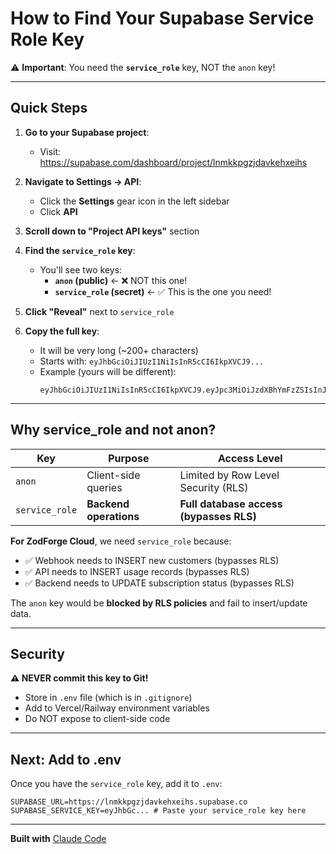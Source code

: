 # How to Find Your Supabase Service Role Key

⚠️ **Important**: You need the **`service_role`** key, NOT the `anon` key!

---

## Quick Steps

1. **Go to your Supabase project**:
   - Visit: https://supabase.com/dashboard/project/lnmkkpgzjdavkehxeihs

2. **Navigate to Settings → API**:
   - Click the **Settings** gear icon in the left sidebar
   - Click **API**

3. **Scroll down to "Project API keys"** section

4. **Find the `service_role` key**:
   - You'll see two keys:
     - **`anon` (public)** ← ❌ NOT this one!
     - **`service_role` (secret)** ← ✅ This is the one you need!

5. **Click "Reveal"** next to `service_role`

6. **Copy the full key**:
   - It will be very long (~200+ characters)
   - Starts with: `eyJhbGciOiJIUzI1NiIsInR5cCI6IkpXVCJ9...`
   - Example (yours will be different):
     ```
     eyJhbGciOiJIUzI1NiIsInR5cCI6IkpXVCJ9.eyJpc3MiOiJzdXBhYmFzZSIsInJlZiI6ImxubWtrcGd6amRhdmtlaHhlaWhzIiwicm9sZSI6InNlcnZpY2Vfcm9sZSIsImlhdCI6MTc2MDk2MDE2MywiZXhwIjoyMDc2NTM2MTYzfQ.DIFFERENT_SIGNATURE_HERE
     ```

---

## Why service_role and not anon?

| Key | Purpose | Access Level |
|-----|---------|-------------|
| `anon` | Client-side queries | Limited by Row Level Security (RLS) |
| `service_role` | **Backend operations** | **Full database access (bypasses RLS)** |

**For ZodForge Cloud**, we need `service_role` because:
- ✅ Webhook needs to INSERT new customers (bypasses RLS)
- ✅ API needs to INSERT usage records (bypasses RLS)
- ✅ Backend needs to UPDATE subscription status (bypasses RLS)

The `anon` key would be **blocked by RLS policies** and fail to insert/update data.

---

## Security

**⚠️ NEVER commit this key to Git!**

- Store in `.env` file (which is in `.gitignore`)
- Add to Vercel/Railway environment variables
- Do NOT expose to client-side code

---

## Next: Add to .env

Once you have the `service_role` key, add it to `.env`:

```env
SUPABASE_URL=https://lnmkkpgzjdavkehxeihs.supabase.co
SUPABASE_SERVICE_KEY=eyJhbGc... # Paste your service_role key here
```

---

**Built with** [Claude Code](https://claude.com/claude-code)
